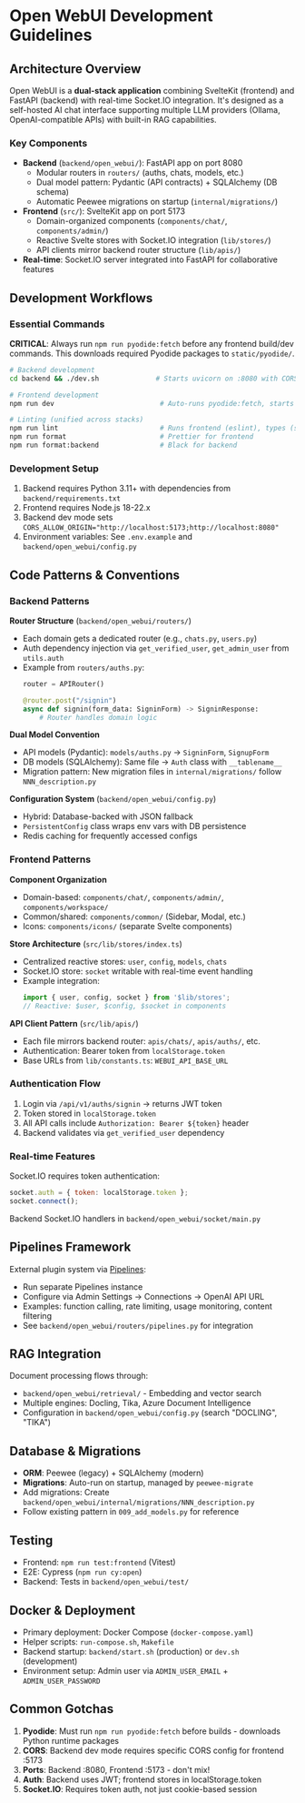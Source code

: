 # Open WebUI Development Guidelines

## Architecture Overview

Open WebUI is a **dual-stack application** combining SvelteKit (frontend) and FastAPI (backend) with real-time Socket.IO integration. It's designed as a self-hosted AI chat interface supporting multiple LLM providers (Ollama, OpenAI-compatible APIs) with built-in RAG capabilities.

### Key Components

- **Backend** (`backend/open_webui/`): FastAPI app on port 8080
  - Modular routers in `routers/` (auths, chats, models, etc.)
  - Dual model pattern: Pydantic (API contracts) + SQLAlchemy (DB schema)
  - Automatic Peewee migrations on startup (`internal/migrations/`)
- **Frontend** (`src/`): SvelteKit app on port 5173
  - Domain-organized components (`components/chat/`, `components/admin/`)
  - Reactive Svelte stores with Socket.IO integration (`lib/stores/`)
  - API clients mirror backend router structure (`lib/apis/`)
- **Real-time**: Socket.IO server integrated into FastAPI for collaborative features

## Development Workflows

### Essential Commands

**CRITICAL**: Always run `npm run pyodide:fetch` before any frontend build/dev commands. This downloads required Pyodide packages to `static/pyodide/`.

```bash
# Backend development
cd backend && ./dev.sh              # Starts uvicorn on :8080 with CORS for :5173

# Frontend development  
npm run dev                          # Auto-runs pyodide:fetch, starts Vite on :5173

# Linting (unified across stacks)
npm run lint                         # Runs frontend (eslint), types (svelte-check), backend (pylint)
npm run format                       # Prettier for frontend
npm run format:backend               # Black for backend
```

### Development Setup

1. Backend requires Python 3.11+ with dependencies from `backend/requirements.txt`
2. Frontend requires Node.js 18-22.x
3. Backend dev mode sets `CORS_ALLOW_ORIGIN="http://localhost:5173;http://localhost:8080"`
4. Environment variables: See `.env.example` and `backend/open_webui/config.py`

## Code Patterns & Conventions

### Backend Patterns

**Router Structure** (`backend/open_webui/routers/`)
- Each domain gets a dedicated router (e.g., `chats.py`, `users.py`)
- Auth dependency injection via `get_verified_user`, `get_admin_user` from `utils.auth`
- Example from `routers/auths.py`:
  ```python
  router = APIRouter()
  
  @router.post("/signin")
  async def signin(form_data: SigninForm) -> SigninResponse:
      # Router handles domain logic
  ```

**Dual Model Convention**
- API models (Pydantic): `models/auths.py` → `SigninForm`, `SignupForm`
- DB models (SQLAlchemy): Same file → `Auth` class with `__tablename__`
- Migration pattern: New migration files in `internal/migrations/` follow `NNN_description.py`

**Configuration System** (`backend/open_webui/config.py`)
- Hybrid: Database-backed with JSON fallback
- `PersistentConfig` class wraps env vars with DB persistence
- Redis caching for frequently accessed configs

### Frontend Patterns

**Component Organization**
- Domain-based: `components/chat/`, `components/admin/`, `components/workspace/`
- Common/shared: `components/common/` (Sidebar, Modal, etc.)
- Icons: `components/icons/` (separate Svelte components)

**Store Architecture** (`src/lib/stores/index.ts`)
- Centralized reactive stores: `user`, `config`, `models`, `chats`
- Socket.IO store: `socket` writable with real-time event handling
- Example integration:
  ```typescript
  import { user, config, socket } from '$lib/stores';
  // Reactive: $user, $config, $socket in components
  ```

**API Client Pattern** (`src/lib/apis/`)
- Each file mirrors backend router: `apis/chats/`, `apis/auths/`, etc.
- Authentication: Bearer token from `localStorage.token`
- Base URLs from `lib/constants.ts`: `WEBUI_API_BASE_URL`

### Authentication Flow

1. Login via `/api/v1/auths/signin` → returns JWT token
2. Token stored in `localStorage.token`
3. All API calls include `Authorization: Bearer ${token}` header
4. Backend validates via `get_verified_user` dependency

### Real-time Features

Socket.IO requires token authentication:
```javascript
socket.auth = { token: localStorage.token };
socket.connect();
```

Backend Socket.IO handlers in `backend/open_webui/socket/main.py`

## Pipelines Framework

External plugin system via [Pipelines](https://github.com/open-webui/pipelines):
- Run separate Pipelines instance
- Configure via Admin Settings → Connections → OpenAI API URL
- Examples: function calling, rate limiting, usage monitoring, content filtering
- See `backend/open_webui/routers/pipelines.py` for integration

## RAG Integration

Document processing flows through:
- `backend/open_webui/retrieval/` - Embedding and vector search
- Multiple engines: Docling, Tika, Azure Document Intelligence
- Configuration in `backend/open_webui/config.py` (search "DOCLING", "TIKA")

## Database & Migrations

- **ORM**: Peewee (legacy) + SQLAlchemy (modern)
- **Migrations**: Auto-run on startup, managed by `peewee-migrate`
- Add migrations: Create `backend/open_webui/internal/migrations/NNN_description.py`
- Follow existing pattern in `009_add_models.py` for reference

## Testing

- Frontend: `npm run test:frontend` (Vitest)
- E2E: Cypress (`npm run cy:open`)
- Backend: Tests in `backend/open_webui/test/`

## Docker & Deployment

- Primary deployment: Docker Compose (`docker-compose.yaml`)
- Helper scripts: `run-compose.sh`, `Makefile`
- Backend startup: `backend/start.sh` (production) or `dev.sh` (development)
- Environment setup: Admin user via `ADMIN_USER_EMAIL` + `ADMIN_USER_PASSWORD`

## Common Gotchas

1. **Pyodide**: Must run `npm run pyodide:fetch` before builds - downloads Python runtime packages
2. **CORS**: Backend dev mode requires specific CORS config for frontend :5173
3. **Ports**: Backend :8080, Frontend :5173 - don't mix!
4. **Auth**: Backend uses JWT; frontend stores in localStorage.token
5. **Socket.IO**: Requires token auth, not just cookie-based session
